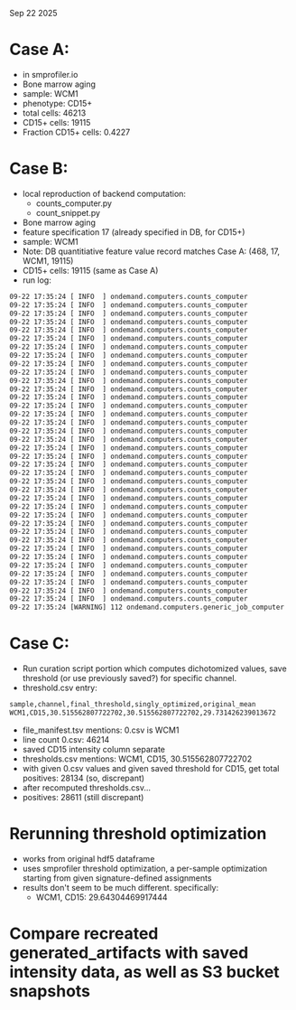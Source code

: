 
Sep 22 2025

# Case A:
- in smprofiler.io
- Bone marrow aging
- sample: WCM1
- phenotype: CD15+
- total cells: 46213
- CD15+ cells: 19115
- Fraction CD15+ cells: 0.4227

# Case B:
- local reproduction of backend computation:
  * counts_computer.py
  * count_snippet.py
- Bone marrow aging
- feature specification 17 (already specified in DB, for CD15+)
- sample: WCM1
- Note: DB quantitiative feature value record matches Case A: (468, 17, WCM1, 19115)
- CD15+ cells: 19115 (same as Case A)
- run log:
```txt
09-22 17:35:24 [ INFO  ] ondemand.computers.counts_computer                 ┃ _get_count called
09-22 17:35:24 [ INFO  ] ondemand.computers.counts_computer                 ┃ Case 0: 0000000000000000000000000000000000000000000000100010010000000000
09-22 17:35:24 [ INFO  ] ondemand.computers.counts_computer                 ┃ Case 1: 0000000000000000000000000000000000000000000000100010010000000000
09-22 17:35:24 [ INFO  ] ondemand.computers.counts_computer                 ┃ Case 2: 0000000000000000000000000000000000000000000000100000110000000000
09-22 17:35:24 [ INFO  ] ondemand.computers.counts_computer                 ┃ Case 3: 0000000000000000000000000000000000000000000000111001110000000011
09-22 17:35:24 [ INFO  ] ondemand.computers.counts_computer                 ┃ Case 4: 0000000000000000000000000000000000000000000000100010010000000000
09-22 17:35:24 [ INFO  ] ondemand.computers.counts_computer                 ┃ Case 5: 0000000000000000000000000000000000000000000000100000110000000000
09-22 17:35:24 [ INFO  ] ondemand.computers.counts_computer                 ┃ Case 6: 0000000000000000000000000000000000000000000000100000110000000000
09-22 17:35:24 [ INFO  ] ondemand.computers.counts_computer                 ┃ Case 7: 0000000000000000000000000000000000000000000001000010010000000001
09-22 17:35:24 [ INFO  ] ondemand.computers.counts_computer                 ┃ Case 8: 0000000000000000000000000000000000000000000001000010010000000001
09-22 17:35:24 [ INFO  ] ondemand.computers.counts_computer                 ┃ Case 9: 0000000000000000000000000000000000000000000000100000010000000000
09-22 17:35:24 [ INFO  ] ondemand.computers.counts_computer                 ┃ Case 10: 0000000000000000000000000000000000000000000010010011010000000011
09-22 17:35:24 [ INFO  ] ondemand.computers.counts_computer                 ┃ Case 11: 0000000000000000000000000000000000000000000000100000110000000000
09-22 17:35:24 [ INFO  ] ondemand.computers.counts_computer                 ┃ Case 12: 0000000000000000000000000000000000000000000000100010110000000000
09-22 17:35:24 [ INFO  ] ondemand.computers.counts_computer                 ┃ Case 13: 0000000000000000000000000000000000000000000010010010000000000000
09-22 17:35:24 [ INFO  ] ondemand.computers.counts_computer                 ┃ Case 14: 0000000000000000000000000000000000000000000001000010000000000001
09-22 17:35:24 [ INFO  ] ondemand.computers.counts_computer                 ┃ ...
09-22 17:35:24 [ INFO  ] ondemand.computers.counts_computer                 ┃ Case 46212: 0000000000000000000000000000000000000000000000100010110000000000
09-22 17:35:24 [ INFO  ] ondemand.computers.counts_computer                 ┃ Case 46211: 0000000000000000000000000000000000000000000001000000100000000000
09-22 17:35:24 [ INFO  ] ondemand.computers.counts_computer                 ┃ Case 46210: 0000000000000000000000000000000000000000000001010000110000000001
09-22 17:35:24 [ INFO  ] ondemand.computers.counts_computer                 ┃ Case 46209: 0000000000000000000000000000000000000000000010010000110000000000
09-22 17:35:24 [ INFO  ] ondemand.computers.counts_computer                 ┃ Case 46208: 0000000000000000000000000000000000000000000001010100100000000001
09-22 17:35:24 [ INFO  ] ondemand.computers.counts_computer                 ┃ Case 46207: 0000000000000000000000000000000000000000000000110000110000000000
09-22 17:35:24 [ INFO  ] ondemand.computers.counts_computer                 ┃ Case 46206: 0000000000000000000000000000000000000000000010010010100000000000
09-22 17:35:24 [ INFO  ] ondemand.computers.counts_computer                 ┃ Case 46205: 0000000000000000000000000000000000000000000000100000100000000000
09-22 17:35:24 [ INFO  ] ondemand.computers.counts_computer                 ┃ Case 46204: 0000000000000000000000000000000000000000000000110000100000000000
09-22 17:35:24 [ INFO  ] ondemand.computers.counts_computer                 ┃ Case 46203: 0000000000000000000000000000000000000000000000110000100000000000
09-22 17:35:24 [ INFO  ] ondemand.computers.counts_computer                 ┃ Case 46202: 0000000000000000000000000000000000000000000100001000100000000000
09-22 17:35:24 [ INFO  ] ondemand.computers.counts_computer                 ┃ Case 46201: 0000000000000000000000000000000000000000000010010100000000000001
09-22 17:35:24 [ INFO  ] ondemand.computers.counts_computer                 ┃ Case 46200: 0000000000000000000000000000000000000000000001000000100000000000
09-22 17:35:24 [ INFO  ] ondemand.computers.counts_computer                 ┃ Case 46199: 0000000000000000000000000000000000000000000000100000100000000000
09-22 17:35:24 [ INFO  ] ondemand.computers.counts_computer                 ┃ Case 46198: 0000000000000000000000000000000000000000000001000010100000000001
09-22 17:35:24 [ INFO  ] ondemand.computers.counts_computer                 ┃ positives_mask: 0000000000000000000000000000000000000000000000010000000000000000
09-22 17:35:24 [ INFO  ] ondemand.computers.counts_computer                 ┃ negatives_mask: 0000000000000000000000000000000000000000000000000000000000000000
09-22 17:35:24 [ INFO  ] ondemand.computers.counts_computer                 ┃ len(array_phenotype): 46213
09-22 17:35:24 [ INFO  ] ondemand.computers.counts_computer                 ┃ sum(array_phenoytpe | positives_mask == array_phenotype): 19115
09-22 17:35:24 [ INFO  ] ondemand.computers.counts_computer                 ┃ sum(array_phenoytpe | negatives_mask == array_phenotype): 46213
09-22 17:35:24 [WARNING] 112 ondemand.computers.generic_job_computer        ┃ (17, WCM1) value already exists, can't insert 19115
```

# Case C:
- Run curation script portion which computes dichotomized values, save threshold (or use previously saved?) for specific channel.
- threshold.csv entry:
```txt
sample,channel,final_threshold,singly_optimized,original_mean
WCM1,CD15,30.515562807722702,30.515562807722702,29.731426239013672
```
- file_manifest.tsv mentions: 0.csv is WCM1
- line count 0.csv: 46214
- saved CD15 intensity column separate
- thresholds.csv mentions: WCM1, CD15, 30.515562807722702
- with given 0.csv values and given saved threshold for CD15, get total positives: 28134 (so, discrepant)
- after recomputed thresholds.csv...
- positives: 28611 (still discrepant)

# Rerunning threshold optimization
- works from original hdf5 dataframe
- uses smprofiler threshold optimization, a per-sample optimization starting from given signature-defined assignments
- results don't seem to be much different. specifically:
  - WCM1, CD15: 29.64304469917444

# Compare recreated generated_artifacts with saved intensity data, as well as S3 bucket snapshots

